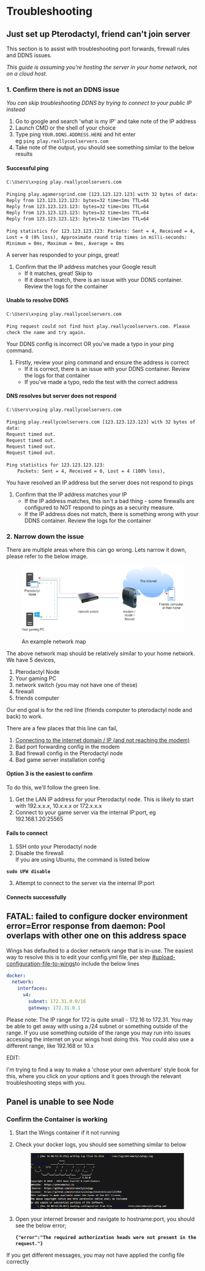 # Troubleshooting

## Just set up Pterodactyl, friend can't join server

This section is to assist with troubleshooting port forwards, firewall rules and DDNS issues.

_This guide is assuming you're hosting the server in your home network, not on a cloud host._

### 1. Confirm there is not an DDNS issue

_You can skip troubleshooting DDNS by trying to connect to your public IP instead_

1. Go to google and search 'what is my IP' and take note of the IP address
2. Launch CMD or the shell of your choice
3. Type ping `YOUR.DDNS.ADDRESS.HERE` and hit enter\
   eg `ping play.reallycoolservers.com`
4. Take note of the output, you should see something similar to the below results

#### Successful ping

```
C:\Users\x>ping play.reallycoolservers.com

Pinging play.agamersgrind.com [123.123.123.123] with 32 bytes of data: 
Reply from 123.123.123.123: bytes=32 time<1ms TTL=64 
Reply from 123.123.123.123: bytes=32 time<1ms TTL=64 
Reply from 123.123.123.123: bytes=32 time<1ms TTL=64 
Reply from 123.123.123.123: bytes=32 time<1ms TTL=64

Ping statistics for 123.123.123.123: Packets: Sent = 4, Received = 4, Lost = 0 (0% loss), Approximate round trip times in milli-seconds: Minimum = 0ms, Maximum = 0ms, Average = 0ms
```

A server has responded to your pings, great!

1. Confirm that the IP address matches your Google result
   * If it matches, great! Skip to
   * If it doesn't match, there is an issue with your DDNS container. Review the logs for the container

#### Unable to resolve DDNS

```
C:\Users\x>ping play.reallycoolservers.com

Ping request could not find host play.reallycoolservers.com. Please check the name and try again.
```

Your DDNS config is incorrect OR you've made a typo in your ping command.

1. Firstly, review your ping command and ensure the address is correct
   * If it is correct, there is an issue with your DDNS container. Review the logs for that container
   * If you've made a typo, redo the test with the correct address

#### DNS resolves but server does not respond

```
C:\Users\x>ping play.reallycoolservers.com

Pinging play.reallycoolservers.com [123.123.123.123] with 32 bytes of data:
Request timed out.
Request timed out.
Request timed out.
Request timed out.

Ping statistics for 123.123.123.123:
    Packets: Sent = 4, Received = 0, Lost = 4 (100% loss),
```

You have resolved an IP address but the server does not respond to pings

1. Confirm that the IP address matches your IP
   * If the IP address matches, this isn't a bad thing - some firewalls are configured to NOT respond to pings as a security measure.
   * If the IP address does not match, there is something wrong with your DDNS container. Review the logs for the container

### 2. Narrow down the issue

There are multiple areas where this can go wrong. Lets narrow it down, please refer to the below image.

<div data-full-width="true">

<figure><img src="../../.gitbook/assets/example-network-mappng.png" alt=""><figcaption><p>An example network map</p></figcaption></figure>

</div>

The above network map should be relatively similar to your home network. We have 5 devices,

1. Pterodactyl Node
2. Your gaming PC
3. network switch (you may not have one of these)
4. firewall
5. friends computer

Our end goal is for the red line (friends computer to pterodactyl node and back) to work.

There are a few places that this line can fail,

1. [Connecting to the internet domain / IP (and not reaching the modem)](troubleshooting.md#1.-confirm-there-is-not-an-ddns-issue)
2. Bad port forwarding config in the modem
3. Bad firewall config in the Pterodactyl node
4. Bad game server installation config

#### Option 3 is the easiest to confirm

To do this, we'll follow the green line.

1. Get the LAN IP address for your Pterodactyl node. This is likely to start with 192.x.x.x, 10.x.x.x or 172.x.x.x
2. Connect to your game server via the internal IP:port, eg 192.168.1.20:25565

#### Fails to connect

1. SSH onto your Pterodactyl node
2. Disable the firewall\
   If you are using Ubuntu, the command is listed below

<pre><code><strong>sudo UFW disable
</strong></code></pre>

3. Attempt to connect to the server via the internal IP:port

#### Connects successfully



## FATAL: failed to configure docker environment error=Error response from daemon: Pool overlaps with other one on this address space

Wings has defaulted to a docker network range that is in-use. The easiest way to resolve this is to edit your config.yml file, per step [#upload-configuration-file-to-wings](creating-a-new-wings-node.md#upload-configuration-file-to-wings "mention")to include the below lines

```yaml
docker:
  network:
    interfaces:
      v4:
        subnet: 172.31.0.0/16
        gateway: 172.31.0.1
```

Please note: The IP range for 172 is quite small - 172.16 to 172.31. You may be able to get away with using a /24 subnet or something outside of the range. If you use something outside of the range you may run into issues accessing the internet on your wings host doing this. You could also use a different range, like 192.168 or 10.x



EDIT:

I'm trying to find a way to make a 'chose your own adventure' style book for this, where you click on your options and it goes through the relevant troubleshooting steps with you.



## Panel is unable to see Node

### Confirm the Container is working

1. Start the Wings container if it not running
2.  Check your docker logs, you should see something similar to below

    <figure><img src="../../.gitbook/assets/image (53).png" alt=""><figcaption></figcaption></figure>
3.  Open your internet browser and navigate to hostname:port, you should see the below error;

    <pre><code><strong>{"error":"The required authorization heads were not present in the request."}
    </strong></code></pre>

If you get different messages, you may not have applied the config file correctly
